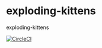 # exploding-kittens
exploding-kittens

[![CircleCI](https://circleci.com/gh/2mba/exploding-kittens/tree/master.svg?style=svg)](https://circleci.com/gh/2mba/exploding-kittens/tree/master)